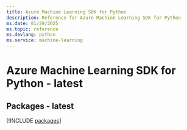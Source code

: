 ```yaml
---
title: Azure Machine Learning SDK for Python
description: Reference for Azure Machine Learning SDK for Python
ms.date: 01/29/2025
ms.topic: reference
ms.devlang: python
ms.service: machine-learning
---
```

# Azure Machine Learning SDK for Python - latest
## Packages - latest
[!INCLUDE [packages](machine-learning-index.md)]